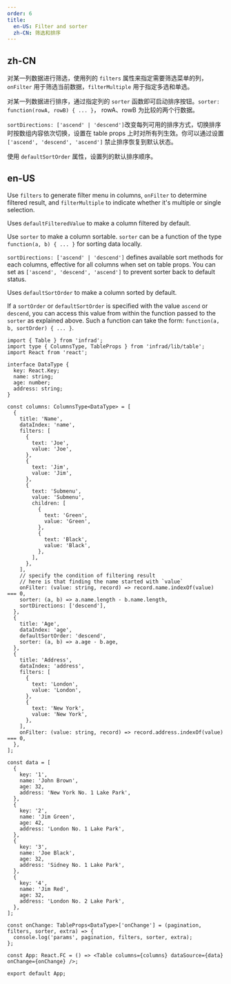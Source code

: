 ```yaml
---
order: 6
title:
  en-US: Filter and sorter
  zh-CN: 筛选和排序
---
```


## zh-CN

对某一列数据进行筛选，使用列的 `filters` 属性来指定需要筛选菜单的列，`onFilter` 用于筛选当前数据，`filterMultiple` 用于指定多选和单选。

对某一列数据进行排序，通过指定列的 `sorter` 函数即可启动排序按钮。`sorter: function(rowA, rowB) { ... }`， rowA、rowB 为比较的两个行数据。

`sortDirections: ['ascend' | 'descend']`改变每列可用的排序方式，切换排序时按数组内容依次切换，设置在 table props 上时对所有列生效。你可以通过设置 `['ascend', 'descend', 'ascend']` 禁止排序恢复到默认状态。

使用 `defaultSortOrder` 属性，设置列的默认排序顺序。

## en-US

Use `filters` to generate filter menu in columns, `onFilter` to determine filtered result, and `filterMultiple` to indicate whether it's multiple or single selection.

Uses `defaultFilteredValue` to make a column filtered by default.

Use `sorter` to make a column sortable. `sorter` can be a function of the type `function(a, b) { ... }` for sorting data locally.

`sortDirections: ['ascend' | 'descend']` defines available sort methods for each columns, effective for all columns when set on table props. You can set as `['ascend', 'descend', 'ascend']` to prevent sorter back to default status.

Uses `defaultSortOrder` to make a column sorted by default.

If a `sortOrder` or `defaultSortOrder` is specified with the value `ascend` or `descend`, you can access this value from within the function passed to the `sorter` as explained above. Such a function can take the form: `function(a, b, sortOrder) { ... }`.

```tsx
import { Table } from 'infrad';
import type { ColumnsType, TableProps } from 'infrad/lib/table';
import React from 'react';

interface DataType {
  key: React.Key;
  name: string;
  age: number;
  address: string;
}

const columns: ColumnsType<DataType> = [
  {
    title: 'Name',
    dataIndex: 'name',
    filters: [
      {
        text: 'Joe',
        value: 'Joe',
      },
      {
        text: 'Jim',
        value: 'Jim',
      },
      {
        text: 'Submenu',
        value: 'Submenu',
        children: [
          {
            text: 'Green',
            value: 'Green',
          },
          {
            text: 'Black',
            value: 'Black',
          },
        ],
      },
    ],
    // specify the condition of filtering result
    // here is that finding the name started with `value`
    onFilter: (value: string, record) => record.name.indexOf(value) === 0,
    sorter: (a, b) => a.name.length - b.name.length,
    sortDirections: ['descend'],
  },
  {
    title: 'Age',
    dataIndex: 'age',
    defaultSortOrder: 'descend',
    sorter: (a, b) => a.age - b.age,
  },
  {
    title: 'Address',
    dataIndex: 'address',
    filters: [
      {
        text: 'London',
        value: 'London',
      },
      {
        text: 'New York',
        value: 'New York',
      },
    ],
    onFilter: (value: string, record) => record.address.indexOf(value) === 0,
  },
];

const data = [
  {
    key: '1',
    name: 'John Brown',
    age: 32,
    address: 'New York No. 1 Lake Park',
  },
  {
    key: '2',
    name: 'Jim Green',
    age: 42,
    address: 'London No. 1 Lake Park',
  },
  {
    key: '3',
    name: 'Joe Black',
    age: 32,
    address: 'Sidney No. 1 Lake Park',
  },
  {
    key: '4',
    name: 'Jim Red',
    age: 32,
    address: 'London No. 2 Lake Park',
  },
];

const onChange: TableProps<DataType>['onChange'] = (pagination, filters, sorter, extra) => {
  console.log('params', pagination, filters, sorter, extra);
};

const App: React.FC = () => <Table columns={columns} dataSource={data} onChange={onChange} />;

export default App;
```
